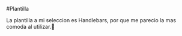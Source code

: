#Plantilla

La plantilla a mi seleccion es Handlebars, por que me parecio la mas comoda al utilizar.👾

